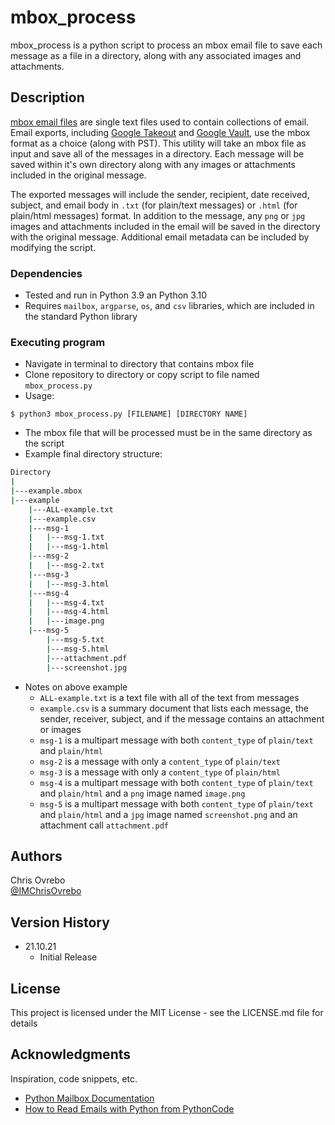 # mbox_process
mbox_process is a python script to process an mbox email file to save each message as a file in a directory, along with any associated images and attachments.

## Description
[mbox email files](https://en.wikipedia.org/wiki/Mbox) are single text files used to contain collections of email. Email exports, including [Google Takeout](https://en.wikipedia.org/wiki/Google_Takeout) and [Google Vault](https://en.wikipedia.org/wiki/Google_Workspace#Google_Vault), use the mbox format as a choice (along with PST). This utility will take an mbox file as input and save all of the messages in a directory. Each message will be saved within it's own directory along with any images or attachments included in the original message.  

The exported messages will include the sender, recipient, date received, subject, and email body in `.txt` (for plain/text messages) or `.html` (for plain/html messages) format. In addition to the message, any `png` or `jpg` images and attachments included in the email will be saved in the directory with the original message. Additional email metadata can be included by modifying the script.

### Dependencies

* Tested and run in Python 3.9 an Python 3.10
* Requires `mailbox`, `argparse`, `os`, and `csv` libraries, which are included in the standard Python library

### Executing program

* Navigate in terminal to directory that contains mbox file
* Clone repository to directory or copy script to file named `mbox_process.py`
* Usage:
```
$ python3 mbox_process.py [FILENAME] [DIRECTORY NAME]
```
* The mbox file that will be processed must be in the same directory as the script
* Example final directory structure:
```bash
Directory
|
|---example.mbox
|---example
    |---ALL-example.txt
    |---example.csv
    |---msg-1
    |   |---msg-1.txt
    |   |---msg-1.html
    |---msg-2
    |   |---msg-2.txt
    |---msg-3
    |   |---msg-3.html
    |---msg-4
    |   |---msg-4.txt
    |   |---msg-4.html
    |   |---image.png
    |---msg-5
        |---msg-5.txt
        |---msg-5.html
        |---attachment.pdf
        |---screenshot.jpg
```
* Notes on above example
  * `ALL-example.txt` is a text file with all of the text from messages
  * `example.csv` is a summary document that lists each message, the sender, receiver, subject, and if the message contains an attachment or images
  * `msg-1` is a multipart message with both `content_type` of `plain/text` and `plain/html`
  * `msg-2` is a message with only a `content_type` of `plain/text`
  * `msg-3` is a message with only a `content_type` of `plain/html`
  * `msg-4` is a multipart message with both `content_type` of `plain/text` and `plain/html` and a `png` image named `image.png`
  * `msg-5` is a multipart message with both `content_type` of `plain/text` and `plain/html` and a `jpg` image named `screenshot.png` and an attachment call `attachment.pdf`

## Authors

Chris Ovrebo  
[@IMChrisOvrebo](https://twitter.com/imchrisovrebo)

## Version History

* 21.10.21
    * Initial Release

## License

This project is licensed under the MIT License - see the LICENSE.md file for details

## Acknowledgments

Inspiration, code snippets, etc.
* [Python Mailbox Documentation](https://docs.python.org/3/library/mailbox.html#)
* [How to Read Emails with Python from PythonCode](https://www.thepythoncode.com/article/reading-emails-in-python)

